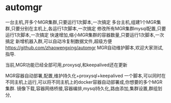# automgr
一台主机,开多个MGR集群,只要运行1次脚本,一次搞定
多台主机,组建1个MGR集群,只要分别在主机上,各运行1次脚本,一次搞定
修改所有MGR集群mysql配置,只要运行1次脚本,一次搞定
快速增加,缩小MGR集群的容器数量,只要运行1次脚本,一次搞定
新增机器入群,可以自动冷复制数据文件,超级方便
https://github.com/zhaowengxing/automgr MGR自动维护脚本,欢迎大家测试,指导.

当前,MGR功能已经全部可用,proxysql,和keepalived还在更新

MGR容器自动部署,配置,维护持久化+proxysql+keepalived
一个脚本,可以同时在不同主机上运行,可以将不同主机上的docker容器自动部署成,你想要的多个MGR集群.
镜像下载,容器网络桥接,容器编排,mysql持久化,路由添加,集群设置,群组划分,

